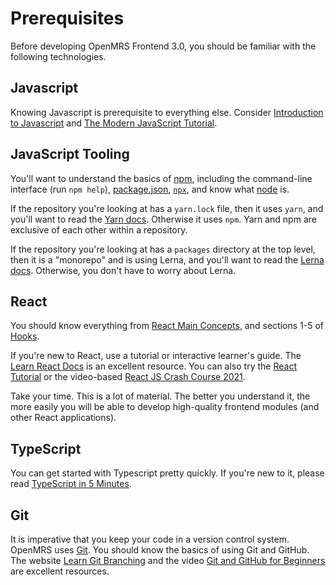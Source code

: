 # Prerequisites

Before developing OpenMRS Frontend 3.0, you should be familiar with the following technologies.

## Javascript

Knowing Javascript is prerequisite to everything else. Consider 
[Introduction to Javascript](https://www.codecademy.com/learn/introduction-to-javascript) and [The Modern JavaScript Tutorial](https://javascript.info/).

## JavaScript Tooling

You'll want to understand the basics of [npm](https://docs.npmjs.com/),
including the command-line interface (run `npm help`), [package.json](https://docs.npmjs.com/cli/v7/configuring-npm/package-json), [`npx`](https://docs.npmjs.com/cli/v7/commands/npx), and know what [node](https://www.w3schools.com/nodejs/) is.

If the repository you're looking at has a `yarn.lock` file, then it uses `yarn`,
and you'll want to read the [Yarn docs](https://classic.yarnpkg.com/en/docs/getting-started).
Otherwise it uses `npm`. Yarn and npm are exclusive of each other within a repository.
    
If the repository you're looking at has a `packages` directory at the top level,
then it is a "monorepo" and is using Lerna, and you'll want to read the
[Lerna docs](https://github.com/lerna/lerna#readme).
Otherwise, you don't have to worry about Lerna.

## React

You should know everything from [React Main Concepts](https://reactjs.org/docs/hello-world.html),
and sections 1-5 of [Hooks](https://reactjs.org/docs/hooks-intro.html).

If you're new to React, use a tutorial or interactive learner's guide.
The [Learn React Docs](https://beta.reactjs.org/learn) is an excellent resource.
You can also try the
[React Tutorial](https://reactjs.org/tutorial/tutorial.html)
or the video-based [React JS Crash Course 2021](https://www.youtube.com/watch?v=w7ejDZ8SWv8).

Take your time. This is a lot of material. The better you understand it, the more
easily you will be able to develop high-quality frontend modules (and other React applications).

## TypeScript

You can get started with Typescript pretty quickly. If you're new to it,
please read [TypeScript in 5 Minutes](https://www.typescriptlang.org/docs/handbook/typescript-in-5-minutes.html).

## Git

It is imperative that you keep your code in a version control system. OpenMRS uses
[Git](https://git-scm.com/). You should know the basics of using Git and GitHub.
The website [Learn Git Branching](https://learngitbranching.js.org/) and the video
[Git and GitHub for Beginners](https://www.youtube.com/watch?v=RGOj5yH7evk)
are excellent resources.

